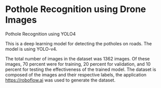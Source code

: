 # Pothole Recognition using Drone Images 

Pothole Recognition using YOLO4 


This is a deep learning model for detecting the potholes on roads. The model is using YOLO-v4.

The total number of images in the dataset was 1362 images. Of these images, 70 percent were for training, 20 percent for validation, and 10 percent for testing the effectiveness of the trained model. The dataset is composed of the images and their respective labels, the application https://roboflow.ai was used to generate the dataset.
